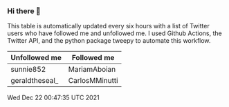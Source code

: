 ### Hi there 👋

This table is automatically updated every six hours with a list of Twitter users who have followed me and unfollowed me. I used Github Actions, the Twitter API, and the python package tweepy to automate this workflow.

| Unfollowed me |  Followed me |
| --- | --- |
|sunnie852|MariamAboian|
|geraldtheseal_|CarlosMMinutti|
Wed Dec 22 00:47:35 UTC 2021
